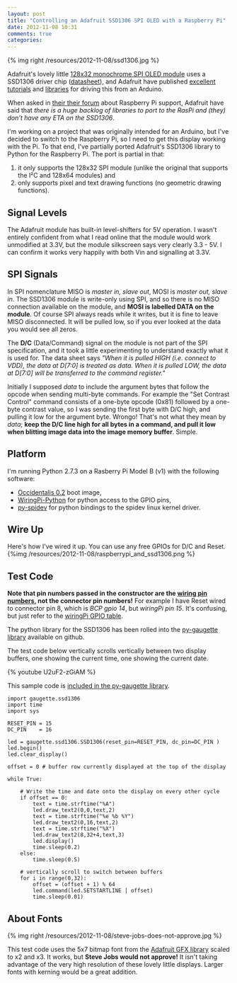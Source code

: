 ```yaml
---
layout: post
title: "Controlling an Adafruit SSD1306 SPI OLED with a Raspberry Pi"
date: 2012-11-08 10:31
comments: true
categories: 
---
```


{% img right /resources/2012-11-08/ssd1306.jpg %}
 
Adafruit's lovely little [128x32 monochrome SPI OLED module](http://www.adafruit.com/products/661)
uses a SSD1306 driver chip ([datasheet](http://www.adafruit.com/datasheets/SSD1306.pdf)),
and Adafruit have published [excellent tutorials](http://learn.adafruit.com/monochrome-oled-breakouts) and
[libraries](https://github.com/adafruit/Adafruit_SSD1306) for driving this from an Arduino.

When asked in [their their forum](http://adafruit.com/forums/viewtopic.php?f=47&t=33040)
about Raspberry Pi support, Adafruit have said
that _there is a huge backlog of libraries to port to the RasPi and (they) don't have any ETA on the SSD1306_.

I'm working on a project that was originally intended for an Arduino, but I've decided to
switch to the Raspberry Pi, so I need to get this display working with the Pi.
To that end, I've partially ported Adafruit's SSD1306 library to Python for the Raspberry Pi.  The port is partial
in that:

 1. it only supports the 128x32 SPI module (unlike the original that supports the I&sup2;C and 128x64 modules) and 
 2. only supports pixel and text drawing functions (no geometric drawing functions).

Signal Levels
-------------

The Adafruit module has built-in level-shifters for 5V operation.  I wasn't entirely confident
from what I read online that the module would work unmodified at 3.3V, but the module
silkscreen says very clearly 3.3 - 5V.  I can confirm it works very happily with
both Vin and signalling at 3.3V.

SPI Signals
-----------

In SPI nomenclature MISO is _master in, slave out_, MOSI is _master out, slave in_.
The SSD1306 module is write-only using SPI, and so there is no MISO connection available on the module,
and __MOSI is labelled DATA on the module__.
Of course SPI always reads while it writes, but it is fine to leave MISO disconnected.  It will
be pulled low, so if you ever looked at the data you would see all zeros.

The __D/C__ (Data/Command) signal on the module is not part of the SPI specification, and it took a little
experimenting to understand exactly what it is used for.  The data sheet says
_"When it is pulled HIGH (i.e. connect to VDD), the data 
at D\[7:0\] is treated as data. When it is pulled LOW, the data at D\[7:0\] will be transferred 
to the command register."_

Initially I supposed _data_ to include the
argument bytes that follow the opcode when sending multi-byte commands.  For example the "Set Contrast Control"
command consists of a one-byte opcode (0x81) followed by a one-byte contrast value, so I was sending
the first byte with D/C high, and pulling it low for the argument byte.  Wrongo!  That's not what they
mean by _data_; __keep the D/C line high for all bytes in a command, and pull it low 
when blitting image data into the image memory buffer__.  Simple.

Platform
--------

I'm running Python 2.7.3 on a Rasberry Pi Model B (v1) with the following software:

 - [Occidentalis 0.2](http://learn.adafruit.com/adafruit-raspberry-pi-educational-linux-distro/occidentalis-v0-dot-2) boot image,
 - [WiringPi-Python](https://github.com/WiringPi/WiringPi-Python) for python access to the GPIO pins,
 - [py-spidev](https://github.com/doceme/py-spidev) for python bindings to the spidev linux kernel driver.

Wire Up
-------

Here's how I've wired it up.  You can use any free GPIOs for
D/C and Reset.
{%img /resources/2012-11-08/raspberrypi_and_ssd1306.png %}

Test Code
----

__Note that pin numbers passed in the constructor are
the [wiring pin numbers](https://projects.drogon.net/raspberry-pi/wiringpi/pins/),
not the connector pin numbers!__ 
For example I have Reset wired to connector pin 8, which is _BCP gpio 14_, but _wiringPi pin 15_.
It's confusing, but just refer to the [wiringPi GPIO table](https://projects.drogon.net/raspberry-pi/wiringpi/pins/).

The python library for the SSD1306 has been rolled into the 
[py-gaugette library](https://github.com/guyc/py-gaugette) available on github.

The test code below vertically scrolls vertically between two display buffers, one
showing the current time, one showing the current date.

{% youtube U2uF2-zGiAM %}

This sample code is [included in the py-gaugette library](https://github.com/guyc/py-gaugette/blob/master/samples/ssd1306_test.py).

```
import gaugette.ssd1306
import time
import sys

RESET_PIN = 15
DC_PIN    = 16

led = gaugette.ssd1306.SSD1306(reset_pin=RESET_PIN, dc_pin=DC_PIN )
led.begin()
led.clear_display()

offset = 0 # buffer row currently displayed at the top of the display

while True:

    # Write the time and date onto the display on every other cycle
    if offset == 0:
        text = time.strftime("%A")
        led.draw_text2(0,0,text,2)
        text = time.strftime("%e %b %Y")
        led.draw_text2(0,16,text,2)
        text = time.strftime("%X")
        led.draw_text2(8,32+4,text,3)
        led.display()
        time.sleep(0.2)
    else:
        time.sleep(0.5)
        
    # vertically scroll to switch between buffers
    for i in range(0,32):
        offset = (offset + 1) % 64
        led.command(led.SETSTARTLINE | offset)
        time.sleep(0.01)
```


About Fonts
-----------

{% img right /resources/2012-11-08/steve-jobs-does-not-approve.jpg %}

This test code uses the 5x7 bitmap font from the 
[Adafruit GFX library](https://github.com/adafruit/Adafruit-GFX-Library/blob/master/glcdfont.c)
scaled to x2 and x3. It works, but __Steve Jobs would
not approve!__  It isn't taking advantage of the very high resolution of these
lovely little displays.  Larger fonts with kerning would be a great addition.




